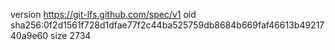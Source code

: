 version https://git-lfs.github.com/spec/v1
oid sha256:0f2d1561f728d1dfae77f2c44ba525759db8684b669faf46613b4921740a9e60
size 2734
